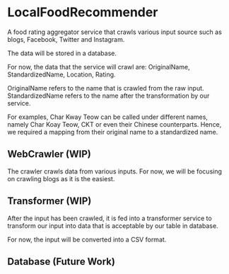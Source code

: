 # LocalFoodRecommender
A food rating aggregator service that crawls various input
source such as blogs, Facebook, Twitter and Instagram.

The data will be stored in a database.

For now, the data that the service will crawl are:
OriginalName, StandardizedName, Location, Rating.

OriginalName refers to the name that is crawled from the raw input.
StandardizedName refers to the name after the transformation by our
service.

For examples, Char Kway Teow can be called under different names,
namely Char Koay Teow, CKT or even their Chinese counterparts. Hence,
we required a mapping from their original name to a standardized name.

## WebCrawler (WIP)
The crawler crawls data from various inputs. For now, we will be
focusing on crawling blogs as it is the easiest.

## Transformer (WIP)
After the input has been crawled, it is fed into a transformer
service to transform our input into data that is acceptable by our
table in database.

For now, the input will be converted into a CSV format.

## Database (Future Work)

